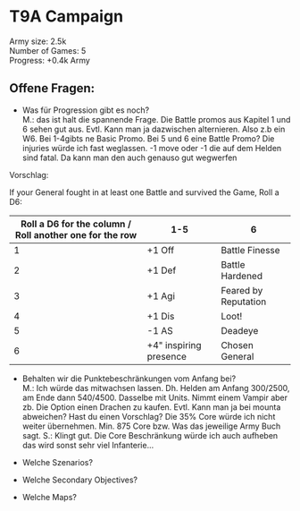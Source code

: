 # T9A Campaign
Army size: 2.5k  
Number of Games: 5  
Progress: +0.4k Army  

## Offene Fragen:
 - Was für Progression gibt es noch?  
 M.: das ist halt die spannende Frage. Die Battle promos aus Kapitel 1 und 6 sehen gut aus. Evtl. Kann man ja dazwischen alternieren. Also z.b ein W6. Bei 1-4gibts ne Basic Promo. Bei 5 und 6 eine Battle Promo? Die injuries würde ich fast weglassen. -1 move oder -1 die auf dem Helden sind fatal. Da kann man den auch genauso gut wegwerfen

Vorschlag:

If your General fought in at least one Battle and survived the Game, Roll a D6:

| Roll a D6 for the column / Roll another one  for the row  | 1-5 | 6 |
| --- | --- | --- |
| 1   | +1 Off       | Battle Finesse |
| 2   | +1 Def       | Battle Hardened |
| 3  | +1 Agi       | Feared by Reputation
| 4   | +1 Dis       | Loot! |
| 5  | -1 AS       | Deadeye |
| 6 |   +4" inspiring presence    | Chosen General |



 - Behalten wir die Punktebeschränkungen vom Anfang bei?  
 M.: Ich würde das mitwachsen lassen. Dh. Helden am Anfang 300/2500, am Ende dann 540/4500. Dasselbe mit Units. Nimmt einem Vampir aber zb. Die Option einen Drachen zu kaufen. Evtl. Kann man ja bei mounta abweichen? Hast du einen Vorschlag? Die 35% Core würde ich nicht weiter übernehmen. Min. 875 Core bzw. Was das jeweilige Army Buch sagt.
 S.: Klingt gut. Die Core Beschränkung würde ich auch aufheben das wird sonst sehr viel Infanterie... 

- Welche Szenarios? 
 - Welche Secondary Objectives?
 - Welche Maps? 

